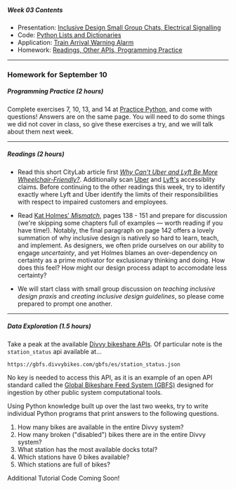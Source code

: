 ##### Week 03 Contents
- Presentation: [Inclusive Design Small Group Chats, Electrical Signalling](readme.md)
- Code: [Python Lists and Dictionaries](python-lists.md)
- Application: [Train Arrival Warning Alarm](application.md)
- Homework: [Readings, Other APIs, Programming Practice](homework.md)

-----

### Homework for September 10

##### Programming Practice (2 hours)

Complete exercises 7, 10, 13, and 14 at [Practice Python](https://www.practicepython.org), and come with questions! Answers are on the same page. You will need to do some things we did not cover in class, so give these exercises a try, and we will talk about them next week.

-----

##### Readings (2 hours)

- Read this short CityLab article first [*Why Can't Uber and Lyft Be More Wheelchair-Friendly?*](https://www.citylab.com/transportation/2018/12/ride-hailing-users-disabilitiies-wheelchair-access-uber/577855/). Additionally scan [Uber](https://accessibility.uber.com) and [Lyft's](https://blog.lyft.com/posts/lyfts-commitment-to-accessibility) accessiblity claims. Before continuing to the other readings this week, try to identify exactly where Lyft and Uber identify the limits of their responsibilities with respect to impaired customers and employees. 

- Read [Kat Holmes' *Mismatch*](https://drive.google.com/drive/folders/1lRB-g2c6-mOYRbo-Usb9As9pjDypJPDH?usp=sharing), pages 138 - 151 and prepare for discussion (we're skipping some chapters full of examples — worth reading if you have time!). Notably, the final paragraph on page 142 offers a lovely summation of why inclusive design is natively so hard to learn, teach, and implement. As designers, we often pride ourselves on our ability to engage *uncertainty*, and yet Holmes blames an over-dependency on certainty as a prime motivator for exclusionary thinking and doing. How does this feel? How might our design process adapt to accomodate less certainty?

- We will start class with small group discussion on *teaching inclusive design praxis* and *creating inclusive design guidelines*, so please come prepared to prompt one another.

-----

##### Data Exploration (1.5 hours)

Take a peak at the available [Divvy bikeshare APIs](https://gbfs.divvybikes.com/gbfs/gbfs.json). Of particular note is the `station_status` api available at...

```
https://gbfs.divvybikes.com/gbfs/es/station_status.json
```

No key is needed to access this API, as it is an example of an open API standard called the [Global Bikeshare Feed System (GBFS)](https://github.com/NABSA/gbfs) designed for ingestion by other public system computational tools.

Using Python knowledge built up over the last two weeks, try to write individual Python programs that print answers to the following questions.

1. How many bikes are available in the entire Divvy system?
2. How many broken ("disabled") bikes there are in the entire Divvy system?
3. What station has the most available docks total?
4. Which stations have 0 bikes available?
5. Which stations are full of bikes?

Additional Tutorial Code Coming Soon!